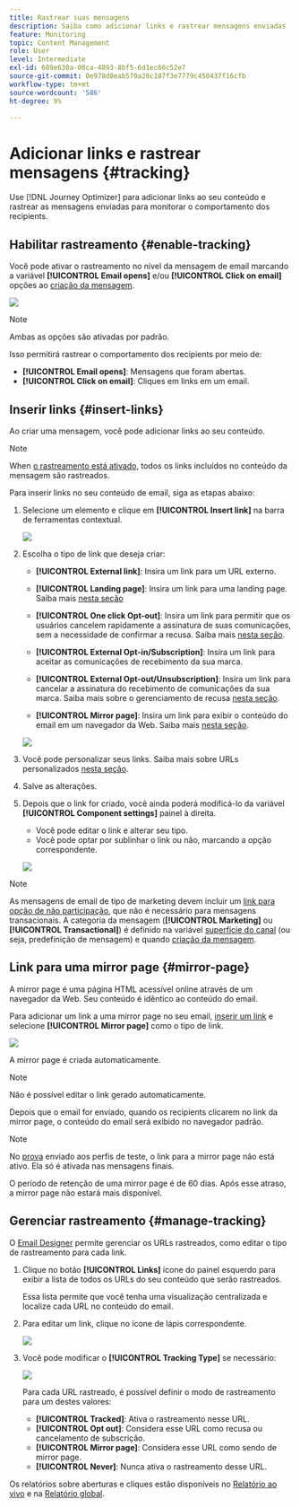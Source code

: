 ```yaml
---
title: Rastrear suas mensagens
description: Saiba como adicionar links e rastrear mensagens enviadas
feature: Monitoring
topic: Content Management
role: User
level: Intermediate
exl-id: 689e630a-00ca-4893-8bf5-6d1ec60c52e7
source-git-commit: 0e978d0eab570a28c187f3e7779c450437f16cfb
workflow-type: tm+mt
source-wordcount: '586'
ht-degree: 9%

---
```


# Adicionar links e rastrear mensagens {#tracking}

Use [!DNL Journey Optimizer] para adicionar links ao seu conteúdo e rastrear as mensagens enviadas para monitorar o comportamento dos recipients.

## Habilitar rastreamento {#enable-tracking}

Você pode ativar o rastreamento no nível da mensagem de email marcando a variável **[!UICONTROL Email opens]** e/ou **[!UICONTROL Click on email]** opções ao [criação da mensagem](../messages/get-started-content.md).

![](assets/message-tracking.png)

>[!NOTE]
>
>Ambas as opções são ativadas por padrão.

Isso permitirá rastrear o comportamento dos recipients por meio de:

* **[!UICONTROL Email opens]**: Mensagens que foram abertas.
* **[!UICONTROL Click on email]**: Cliques em links em um email.

## Inserir links {#insert-links}

Ao criar uma mensagem, você pode adicionar links ao seu conteúdo.

>[!NOTE]
>
>When [o rastreamento está ativado](#enable-tracking), todos os links incluídos no conteúdo da mensagem são rastreados.

Para inserir links no seu conteúdo de email, siga as etapas abaixo:

1. Selecione um elemento e clique em **[!UICONTROL Insert link]** na barra de ferramentas contextual.

   ![](assets/message-tracking-insert-link.png)

1. Escolha o tipo de link que deseja criar:

   * **[!UICONTROL External link]**: Insira um link para um URL externo.

   * **[!UICONTROL Landing page]**: Insira um link para uma landing page. Saiba mais [nesta seção](../landing-pages/get-started-lp.md)

   * **[!UICONTROL One click Opt-out]**: Insira um link para permitir que os usuários cancelem rapidamente a assinatura de suas comunicações, sem a necessidade de confirmar a recusa. Saiba mais [nesta seção](../messages/consent.md#one-click-opt-out).

   * **[!UICONTROL External Opt-in/Subscription]**: Insira um link para aceitar as comunicações de recebimento da sua marca.

   * **[!UICONTROL External Opt-out/Unsubscription]**: Insira um link para cancelar a assinatura do recebimento de comunicações da sua marca. Saiba mais sobre o gerenciamento de recusa [nesta seção](../messages/consent.md#opt-out-management).

   * **[!UICONTROL Mirror page]**: Insira um link para exibir o conteúdo do email em um navegador da Web. Saiba mais [nesta seção](#mirror-page).

   ![](assets/message-tracking-links.png)

1. Você pode personalizar seus links. Saiba mais sobre URLs personalizados [nesta seção](../personalization/personalization-syntax.md#perso-urls).

1. Salve as alterações.

1. Depois que o link for criado, você ainda poderá modificá-lo da variável **[!UICONTROL Component settings]** painel à direita.

   * Você pode editar o link e alterar seu tipo.
   * Você pode optar por sublinhar o link ou não, marcando a opção correspondente.

   ![](assets/message-tracking-link-settings.png)

>[!NOTE]
>
>As mensagens de email de tipo de marketing devem incluir um [link para opção de não participação](../messages/consent.md#opt-out-management), que não é necessário para mensagens transacionais. A categoria da mensagem (**[!UICONTROL Marketing]** ou **[!UICONTROL Transactional]**) é definido na variável [superfície do canal](../configuration/message-presets.md#email-type) (ou seja, predefinição de mensagem) e quando [criação da mensagem](../messages/get-started-content.md#create-new-message).

## Link para uma mirror page {#mirror-page}

A mirror page é uma página HTML acessível online através de um navegador da Web. Seu conteúdo é idêntico ao conteúdo do email.

Para adicionar um link a uma mirror page no seu email, [inserir um link](#insert-links) e selecione **[!UICONTROL Mirror page]** como o tipo de link.

![](assets/message-tracking-mirror-page.png)

A mirror page é criada automaticamente.

>[!NOTE]
>
>Não é possível editar o link gerado automaticamente.

Depois que o email for enviado, quando os recipients clicarem no link da mirror page, o conteúdo do email será exibido no navegador padrão.

>[!NOTE]
>
>No [prova](preview.md#send-proofs) enviado aos perfis de teste, o link para a mirror page não está ativo. Ela só é ativada nas mensagens finais.

O período de retenção de uma mirror page é de 60 dias. Após esse atraso, a mirror page não estará mais disponível.

## Gerenciar rastreamento {#manage-tracking}

O [Email Designer](create-email-content.md) permite gerenciar os URLs rastreados, como editar o tipo de rastreamento para cada link.

1. Clique no botão **[!UICONTROL Links]** ícone do painel esquerdo para exibir a lista de todos os URLs do seu conteúdo que serão rastreados.

   Essa lista permite que você tenha uma visualização centralizada e localize cada URL no conteúdo do email.

1. Para editar um link, clique no ícone de lápis correspondente.

   ![](assets/message-tracking-edit-links.png)

1. Você pode modificar o **[!UICONTROL Tracking Type]** se necessário:

   ![](assets/message-tracking-edit-a-link.png)

   Para cada URL rastreado, é possível definir o modo de rastreamento para um destes valores:

   * **[!UICONTROL Tracked]**: Ativa o rastreamento nesse URL.
   * **[!UICONTROL Opt out]**: Considera esse URL como recusa ou cancelamento de subscrição.
   * **[!UICONTROL Mirror page]**: Considera esse URL como sendo de mirror page.
   * **[!UICONTROL Never]**: Nunca ativa o rastreamento desse URL. <!--This information is saved: if the URL appears again in a future message, its tracking is automatically deactivated.-->

Os relatórios sobre aberturas e cliques estão disponíveis no [Relatório ao vivo](../reports/live-report.md) e na [Relatório global](../reports/global-report.md).
